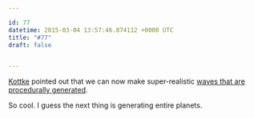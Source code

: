 ```yaml
---

id: 77
datetime: 2015-03-04 13:57:46.874112 +0000 UTC
title: "#77"
draft: false


---
```


[Kottke](http://kottke.org/15/03/the-algorithmic-sea) pointed out that we can now make super-realistic [waves that are procedurally generated](https://www.shadertoy.com/view/Ms2SD1).

So cool. I guess the next thing is generating entire planets.
